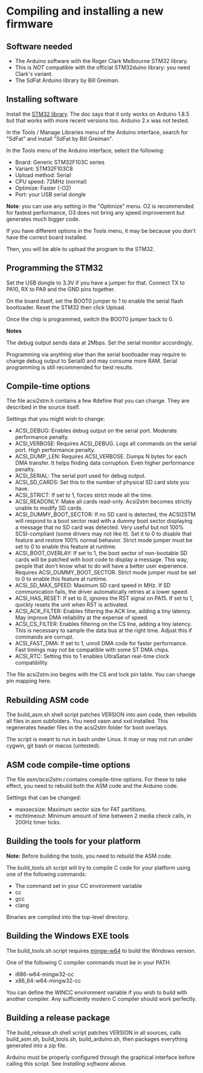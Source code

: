 Compiling and installing a new firmware
=======================================

Software needed
---------------

 * The Arduino software with the Roger Clark Melbourne STM32 library.
 * This is *NOT* compatible with the official STM32duino library: you need
   Clark's variant.
 * The SdFat Arduino library by Bill Greiman.


Installing software
-------------------

Install the [STM32 library](https://github.com/rogerclarkmelbourne/Arduino_STM32/wiki/Installation).
The doc says that it only works on Arduino 1.8.5 but that works with more
recent versions too. Arduino 2.x was not tested.

In the Tools / Manage Libraries menu of the Arduino interface, search for
"SdFat" and install "SdFat by Bill Greiman".

In the Tools menu of the Arduino interface, select the following:

 * Board: Generic STM32F103C series
 * Variant: STM32F103C8
 * Upload method: Serial
 * CPU speed: 72MHz (normal)
 * Optimize: Faster (-O2)
 * Port: your USB serial dongle

**Note**: you can use any setting in the "Optimize" menu. O2 is recommended for
fastest performance, O3 does not bring any speed improvement but generates much
bigger code.

If you have different options in the Tools menu, it may be because you don't
have the correct board installed.

Then, you will be able to upload the program to the STM32.


Programming the STM32
---------------------

Set the USB dongle to 3.3V if you have a jumper for that. Connect TX to PA10, RX
to PA9 and the GND pins together.

On the board itself, set the BOOT0 jumper to 1 to enable the serial flash
bootloader. Reset the STM32 then click Upload.

Once the chip is programmed, switch the BOOT0 jumper back to 0.

**Notes**

The debug output sends data at 2Mbps. Set the serial monitor accordingly.

Programming via anything else than the serial bootloader may require to change
debug output to Serial0 and may consume more RAM. Serial programming is still
recommended for best results.


Compile-time options
--------------------

The file acsi2stm.h contains a few #define that you can change. They are
described in the source itself.

Settings that you might wish to change:

 * ACSI_DEBUG: Enables debug output on the serial port. Moderate performance
   penalty.
 * ACSI_VERBOSE: Requires ACSI_DEBUG. Logs all commands on the serial port. High
   performance penalty.
 * ACSI_DUMP_LEN: Requires ACSI_VERBOSE. Dumps N bytes for each DMA transfer. It
   helps finding data corruption. Even higher performance penalty.
 * ACSI_SERIAL: The serial port used for debug output.
 * ACSI_SD_CARDS: Set this to the number of physical SD card slots you have.
 * ACSI_STRICT: If set to 1, forces strict mode all the time.
 * ACSI_READONLY: Make all cards read-only. Acsi2stm becomes strictly unable to
   modify SD cards.
 * ACSI_DUMMY_BOOT_SECTOR: If no SD card is detected, the ACSI2STM will respond
   to a boot sector read with a dummy boot sector displaying a message that no
   SD card was detected. Very useful but not 100% SCSI-compliant (some drivers
   may not like it). Set it to 0 to disable that feature and restore 100% normal
   behavior. Strict mode jumper must be set to 0 to enable this feature at
   runtime.
 * ACSI_BOOT_OVERLAY: If set to 1, the boot sector of non-bootable SD cards will
   be patched with boot code to display a message. This way, people that don't
   know what to do will have a better user experience. Requires
   ACSI_DUMMY_BOOT_SECTOR. Strict mode jumper must be set to 0 to enable this
   feature at runtime.
 * ACSI_SD_MAX_SPEED: Maximum SD card speed in MHz. If SD communication fails,
   the driver automatically retries at a lower speed.
 * ACSI_HAS_RESET: If set to 0, ignores the RST signal on PA15. If set to 1,
   quickly resets the unit when RST is activated.
 * ACSI_ACK_FILTER: Enables filtering the ACK line, adding a tiny latency. May
   improve DMA reliability at the expense of speed.
 * ACSI_CS_FILTER: Enables filtering on the CS line, adding a tiny latency. This
   is necessary to sample the data bus at the right time. Adjust this if
   commands are corrupt.
 * ACSI_FAST_DMA: If set to 1, unroll DMA code for faster performance. Fast
   timings may not be compatible with some ST DMA chips.
 * ACSI_RTC: Setting this to 1 enables UltraSatan real-time clock compatibility.

The file acsi2stm.ino begins with the CS and lock pin table. You can change pin
mapping here.


Rebuilding ASM code
-------------------

The build_asm.sh shell script patches VERSION into asm code, then rebuilds all
files in asm subfolders. You need vasm and xxd installed. This regenerates
header files in the acsi2stm folder for boot overlays.

The script is meant to run in bash under Linux. It may or may not run under
cygwin, git bash or macos (untested).


ASM code compile-time options
-----------------------------

The file *asm/acsi2stm.i* contains compile-time options. For these to take
effect, you need to rebuild both the ASM code and the Arduino code.

Settings that can be changed:

 * maxsecsize: Maximum sector size for FAT partitions.
 * mchtimeout: Minimum amount of time between 2 media check calls, in 200Hz
   timer ticks.


Building the tools for your platform
------------------------------------

**Note:** Before building the tools, you need to rebuild the ASM code.

The build_tools.sh script will try to compile C code for your platform using one
of the following commands:

 * The command set in your CC environment variable
 * cc
 * gcc
 * clang

Binaries are compiled into the top-level directory.


Building the Windows EXE tools
------------------------------

The build_tools.sh script requires [mingw-w64](https://www.mingw-w64.org/) to
build the Windows version.

One of the following C compiler commands must be in your PATH:

 * i686-w64-mingw32-cc
 * x86_64-w64-mingw32-cc

You can define the WINCC environment variable if you wish to build with another
compiler. Any sufficiently modern C compiler should work perfectly.


Building a release package
--------------------------

The build_release.sh shell script patches VERSION in all sources, calls
build_asm.sh, build_tools.sh, build_arduino.sh, then packages everything
generated into a zip file.

Arduino must be properly configured through the graphical interface before
calling this script. See *Installing software* above.
